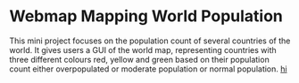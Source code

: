 # Webmap Mapping World Population
This mini project focuses on the population count of several countries of the world. It gives users a GUI of the world map, representing countries with three different colours red, yellow and green based on their population count either overpopulated or moderate population or normal population.
[hi](file:///E:/Mehul%20HP%20PC%2017-09-2021/Desktop/SHIFTING/Mehul%20(728)%20mapping/Map1.html)
